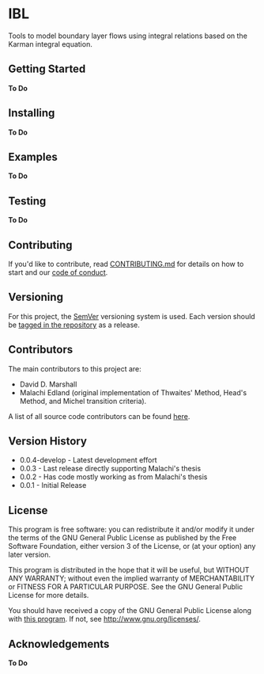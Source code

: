 # IBL

Tools to model boundary layer flows using integral relations based on the Karman integral equation.

## Getting Started
**To Do**

## Installing
**To Do**

## Examples
**To Do**

## Testing
**To Do**

## Contributing
If you'd like to contribute, read [CONTRIBUTING.md](CONTRIBUTING.md) for details on how to start and our [code of conduct](CODE_OF_CONDUCT.md).

## Versioning
For this project, the [SemVer](https://semver.org/) versioning system is used.
Each version should be [tagged in the repository](https://github.com/ddmarshall/IBL/releases) as a release.

## Contributors
The main contributors to this project are:

* David D. Marshall
* Malachi Edland (original implementation of Thwaites' Method, Head's Method, and Michel transition criteria).

A list of all source code contributors can be found [here](https://github.com/ddmarshall/ibl/graphs/graphs/contributors).

## Version History
* 0.0.4-develop - Latest development effort
* 0.0.3 - Last release directly supporting Malachi's thesis
* 0.0.2 - Has code mostly working as from Malachi's thesis
* 0.0.1 - Initial Release

## License
This program is free software: you can redistribute it and/or modify it under the terms of the GNU General Public License as published by the Free Software Foundation, either version 3 of the License, or (at your option) any later version.

This program is distributed in the hope that it will be useful, but WITHOUT ANY WARRANTY; without even the implied warranty of MERCHANTABILITY or FITNESS FOR A PARTICULAR PURPOSE.
See the GNU General Public License for more details.

You should have received a copy of the GNU General Public License along with [this program](LICENSE.md).
If not, see <http://www.gnu.org/licenses/>.

## Acknowledgements
**To Do**
